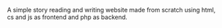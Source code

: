 A simple story reading and writing website made from scratch using html, cs and js as frontend and php as backend.
